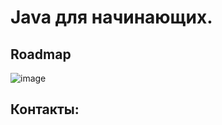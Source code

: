 # Java для начинающих. 
## Roadmap

![image](https://user-images.githubusercontent.com/14217485/223842023-8a240c8b-8ee3-4ccf-8fe2-604a4e1feda6.png)

## Контакты:
